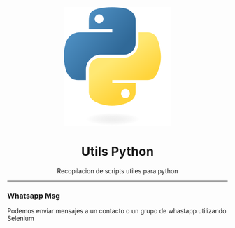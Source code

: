 <div style="text-align: center">

<img src="./resources/images/logo-python.svg">

# Utils Python
Recopilacion de scripts utiles para python

---

</div>

### Whatsapp Msg
Podemos enviar mensajes a un contacto o un grupo de whastapp utilizando Selenium